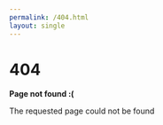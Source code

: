 ```yaml
---
permalink: /404.html
layout: single
---
```


# 404

**Page not found :(**

The requested page could not be found